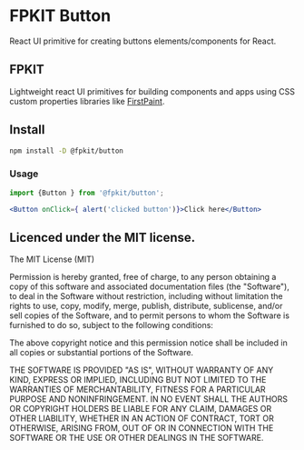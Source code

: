 # FPKIT Button

React UI primitive for creating buttons elements/components for React.

## FPKIT

Lightweight react UI primitives for building components and apps using CSS custom properties libraries like [FirstPaint](https://firstpaint.dev).

## Install

 ```bash
 npm install -D @fpkit/button
 ```

 ### Usage

 ```jsx
 import {Button } from '@fpkit/button';

 <Button onClick={ alert('clicked button')}>Click here</Button>

 ```

## Licenced under the MIT license.

The MIT License (MIT)

Permission is hereby granted, free of charge, to any person obtaining a copy of this software and associated documentation files (the "Software"), to deal in the Software without restriction, including without limitation the rights to use, copy, modify, merge, publish, distribute, sublicense, and/or sell copies of the Software, and to permit persons to whom the Software is furnished to do so, subject to the following conditions:

The above copyright notice and this permission notice shall be included in all copies or substantial portions of the Software.

THE SOFTWARE IS PROVIDED "AS IS", WITHOUT WARRANTY OF ANY KIND, EXPRESS OR IMPLIED, INCLUDING BUT NOT LIMITED TO THE WARRANTIES OF MERCHANTABILITY, FITNESS FOR A PARTICULAR PURPOSE AND NONINFRINGEMENT. IN NO EVENT SHALL THE AUTHORS OR COPYRIGHT HOLDERS BE LIABLE FOR ANY CLAIM, DAMAGES OR OTHER LIABILITY, WHETHER IN AN ACTION OF CONTRACT, TORT OR OTHERWISE, ARISING FROM, OUT OF OR IN CONNECTION WITH THE SOFTWARE OR THE USE OR OTHER DEALINGS IN THE SOFTWARE.
